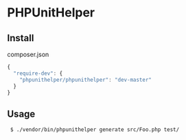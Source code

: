 # PHPUnitHelper

## Install

composer.json
```js
{
  "require-dev": {
    "phpunithelper/phpunithelper": "dev-master"
  }
}
```

## Usage

```
 $ ./vendor/bin/phpunithelper generate src/Foo.php test/
```